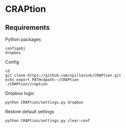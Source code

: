 CRAPtion
========

Requirements
------------
Python packages
```
configobj
dropbox
```
Config
```
cd
git clone https://github.com/spillevink/CRAPtion.git
echo export PATH=$path:~/CRAPtion
./CRAPtion/craption
```
Dropbox login
```
python CRAPtion/settings.py dropbox
```
Restore default settings
```
python CRAPtion/settings.py clear-conf
```
